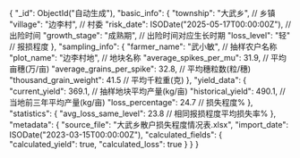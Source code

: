 {
  "_id": ObjectId("自动生成"),
  "basic_info": {
    "township": "大武乡",  // 乡镇
    "village": "边李村",   // 村委
    "risk_date": ISODate("2025-05-17T00:00:00Z"),  // 出险时间
    "growth_stage": "成熟期",  // 出险时间对应生长时期
    "loss_level": "轻"       // 报损程度
  },
  "sampling_info": {
    "farmer_name": "武小敏",  // 抽样农户名称
    "plot_name": "边李村地",   // 地块名称
    "average_spikes_per_mu": 31.9,  // 平均亩穗(万/亩)
    "average_grains_per_spike": 32.8,  // 平均穗粒数(粒/穗)
    "thousand_grain_weight": 41.5  // 平均千粒重(克)
  },
  "yield_data": {
    "current_yield": 369.1,  // 抽样地块平均产量(kg/亩)
    "historical_yield": 490.1,  // 当地前三年平均产量(kg/亩)
    "loss_percentage": 24.7  // 损失程度%
  },
  "statistics": {
    "avg_loss_same_level": 23.8  // 相同报损程度平均损失率%
  },
  "metadata": {
    "source_file": "大武乡散户损失程度情况表.xlsx",
    "import_date": ISODate("2023-03-15T00:00:00Z"),
    "calculated_fields": {
      "calculated_yield": true,
      "calculated_loss": true
    }
  }
}
